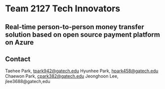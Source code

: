 # Team 2127 Tech Innovators
## Real-time person-to-person money transfer solution based on open source payment platform on Azure




## Contact

Taehee Park, tpark942@gatech.edu
Hyunhee Park, hpark458@gatech.edu
Chaewon Park, cpark382@gatech.edu
Jeonghoon Lee, jlee3688@gatech,edu